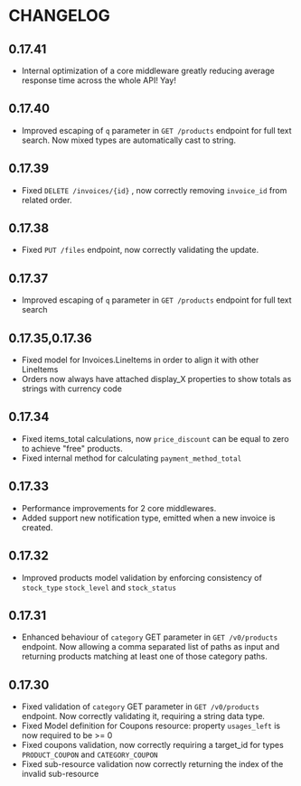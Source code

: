 # CHANGELOG

## 0.17.41
* Internal optimization of a core middleware greatly reducing average response time across the whole API! Yay!

## 0.17.40
* Improved escaping of `q` parameter in `GET /products` endpoint for full text search. Now mixed types are automatically cast to string.

## 0.17.39
* Fixed `DELETE /invoices/{id}` , now correctly removing `invoice_id` from related order.

## 0.17.38
* Fixed `PUT /files` endpoint, now correctly validating the update.

## 0.17.37
* Improved escaping of `q` parameter in `GET /products` endpoint for full text search

## 0.17.35,0.17.36
* Fixed model for Invoices.LineItems in order to align it with other LineItems
* Orders now always have attached display_X properties to show totals as strings with currency code

## 0.17.34
* Fixed items_total calculations, now `price_discount` can be equal to zero to achieve "free" products.
* Fixed internal method for calculating `payment_method_total`

## 0.17.33
* Performance improvements for 2 core middlewares.
* Added support new notification type, emitted when a new invoice is created.

## 0.17.32
* Improved products model validation by enforcing consistency of `stock_type` `stock_level` and `stock_status`

## 0.17.31
* Enhanced behaviour of `category` GET parameter in `GET /v0/products` endpoint. Now allowing a comma separated list of paths as input and returning products matching at least one of those category paths.

## 0.17.30
* Fixed validation of `category` GET parameter in `GET /v0/products` endpoint. Now correctly validating it, requiring a string data type.
* Fixed Model definition for Coupons resource: property `usages_left` is now required to be >= 0
* Fixed coupons validation, now correctly requiring a target_id for types `PRODUCT_COUPON` and `CATEGORY_COUPON`
* Fixed sub-resource validation now correctly returning the index of the invalid sub-resource
